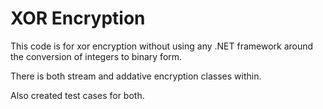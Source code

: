 # XOR Encryption

This code is for xor encryption without using any .NET framework around the conversion of integers to binary form.

There is both stream and addative encryption classes within.

Also created test cases for both.